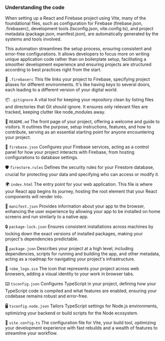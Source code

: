 ### Understanding the code

When setting up a React and Firebase project using Vite, many of the foundational files, such as configuration for Firebase (firebase.json, .firebaserc), development tools (tsconfig.json, vite.config.ts), and project metadata (package.json, manifest.json), are automatically generated by the systems and tools involved.

This automation streamlines the setup process, ensuring consistent and error-free configurations. It allows developers to focus more on writing unique application code rather than on boilerplate setup, facilitating a smoother development experience and ensuring projects are structured according to best practices right from the start.

🚀 `.firebaserc`
This file links your project to Firebase, specifying project aliases for different environments. It's like having keys to several doors, each leading to a different version of your digital world.

📦 `.gitignore`
A vital tool for keeping your repository clean by listing files and directories that Git should ignore. It ensures only relevant files are tracked, keeping clutter like node_modules away.

📘 `README.md`
The front page of your project, offering a welcome and guide to visitors. It outlines the purpose, setup instructions, features, and how to contribute, serving as an essential starting point for anyone encountering your project.

🔧 `firebase.json`
Configures your Firebase services, acting as a control panel for how your project interacts with Firebase, from hosting configurations to database settings.

🛡️ `firestore.rules`
Defines the security rules for your Firestore database, crucial for protecting your data and specifying who can access or modify it.

🌍 `index.html`
The entry point for your web application. This file is where your React app begins its journey, hosting the root element that your React components will render into.

📲 `manifest.json`
Provides information about your app to the browser, enhancing the user experience by allowing your app to be installed on home screens and run similarly to a native app.

🔒 `package-lock.json`
Ensures consistent installations across machines by locking down the exact versions of installed packages, making your project's dependencies predictable.

📜 `package.json`
Describes your project at a high level, including dependencies, scripts for running and building the app, and other metadata, acting as a roadmap for navigating your project's infrastructure.

🎨 `robe_logo.ico`
The icon that represents your project across web browsers, adding a visual identity to your work in browser tabs.

⌨️ `tsconfig.json`
Configures TypeScript in your project, defining how your TypeScript code is compiled and what features are enabled, ensuring your codebase remains robust and error-free.

🖥️ `tsconfig.node.json`
Tailors TypeScript settings for Node.js environments, optimizing your backend or build scripts for the Node ecosystem.

🚀 `vite.config.ts`
The configuration file for Vite, your build tool, optimizing your development experience with fast rebuilds and a wealth of features to streamline your workflow.
